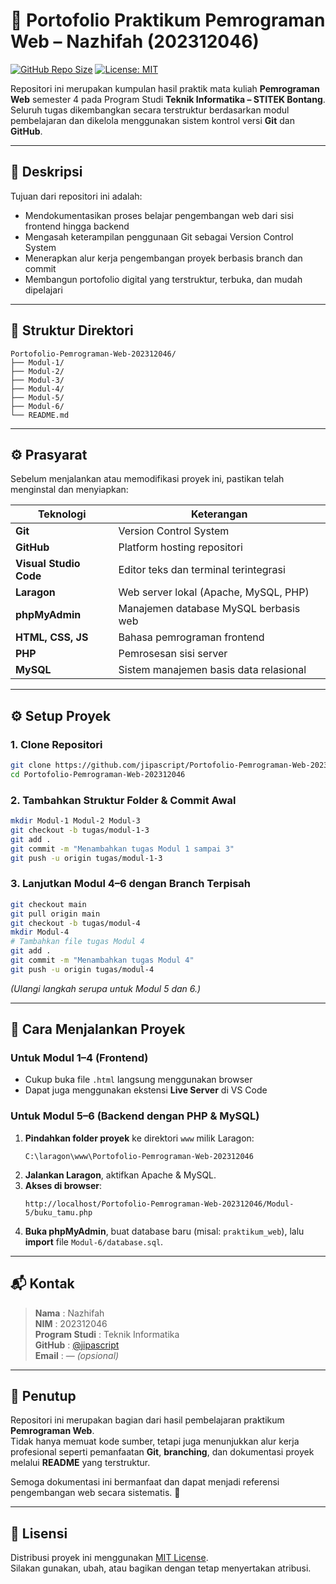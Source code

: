 # 🧾 Portofolio Praktikum Pemrograman Web – Nazhifah (202312046)

[![GitHub Repo Size](https://img.shields.io/github/repo-size/jipascript/Portofolio-Pemrograman-Web-202312046?color=blue&label=Repo%20Size)](https://github.com/jipascript/Portofolio-Pemrograman-Web-202312046)
[![License: MIT](https://img.shields.io/badge/License-MIT-yellow.svg)](#-lisensi)

Repositori ini merupakan kumpulan hasil praktik mata kuliah **Pemrograman Web** semester 4 pada Program Studi **Teknik Informatika – STITEK Bontang**.  
Seluruh tugas dikembangkan secara terstruktur berdasarkan modul pembelajaran dan dikelola menggunakan sistem kontrol versi **Git** dan **GitHub**.

---

## 📌 Deskripsi

Tujuan dari repositori ini adalah:
- Mendokumentasikan proses belajar pengembangan web dari sisi frontend hingga backend
- Mengasah keterampilan penggunaan Git sebagai Version Control System
- Menerapkan alur kerja pengembangan proyek berbasis branch dan commit
- Membangun portofolio digital yang terstruktur, terbuka, dan mudah dipelajari

---

## 📂 Struktur Direktori

```
Portofolio-Pemrograman-Web-202312046/
├── Modul-1/
├── Modul-2/
├── Modul-3/
├── Modul-4/
├── Modul-5/
├── Modul-6/
└── README.md
```

---

## ⚙️ Prasyarat

Sebelum menjalankan atau memodifikasi proyek ini, pastikan telah menginstal dan menyiapkan:

| Teknologi | Keterangan |
|-----------|------------|
| **Git** | Version Control System |
| **GitHub** | Platform hosting repositori |
| **Visual Studio Code** | Editor teks dan terminal terintegrasi |
| **Laragon** | Web server lokal (Apache, MySQL, PHP) |
| **phpMyAdmin** | Manajemen database MySQL berbasis web |
| **HTML, CSS, JS** | Bahasa pemrograman frontend |
| **PHP** | Pemrosesan sisi server |
| **MySQL** | Sistem manajemen basis data relasional |

---

## ⚙️ Setup Proyek

### 1. Clone Repositori
```bash
git clone https://github.com/jipascript/Portofolio-Pemrograman-Web-202312046.git
cd Portofolio-Pemrograman-Web-202312046
```

### 2. Tambahkan Struktur Folder & Commit Awal
```bash
mkdir Modul-1 Modul-2 Modul-3
git checkout -b tugas/modul-1-3
git add .
git commit -m "Menambahkan tugas Modul 1 sampai 3"
git push -u origin tugas/modul-1-3
```

### 3. Lanjutkan Modul 4–6 dengan Branch Terpisah
```bash
git checkout main
git pull origin main
git checkout -b tugas/modul-4
mkdir Modul-4
# Tambahkan file tugas Modul 4
git add .
git commit -m "Menambahkan tugas Modul 4"
git push -u origin tugas/modul-4
```
_(Ulangi langkah serupa untuk Modul 5 dan 6.)_

---

## 🚀 Cara Menjalankan Proyek

### Untuk Modul 1–4 (Frontend)
- Cukup buka file `.html` langsung menggunakan browser
- Dapat juga menggunakan ekstensi **Live Server** di VS Code

### Untuk Modul 5–6 (Backend dengan PHP & MySQL)
1. **Pindahkan folder proyek** ke direktori `www` milik Laragon:
   ```
   C:\laragon\www\Portofolio-Pemrograman-Web-202312046
   ```
2. **Jalankan Laragon**, aktifkan Apache & MySQL.
3. **Akses di browser**:
   ```
   http://localhost/Portofolio-Pemrograman-Web-202312046/Modul-5/buku_tamu.php
   ```
4. **Buka phpMyAdmin**, buat database baru (misal: `praktikum_web`), lalu **import** file `Modul-6/database.sql`.

---

## 📬 Kontak

> **Nama** : Nazhifah  
> **NIM** : 202312046  
> **Program Studi** : Teknik Informatika  
> **GitHub** : [@jipascript](https://github.com/jipascript)  
> **Email** : — _(opsional)_

---

## 🏁 Penutup

Repositori ini merupakan bagian dari hasil pembelajaran praktikum **Pemrograman Web**.  
Tidak hanya memuat kode sumber, tetapi juga menunjukkan alur kerja profesional seperti pemanfaatan **Git**, **branching**, dan dokumentasi proyek melalui **README** yang terstruktur.

Semoga dokumentasi ini bermanfaat dan dapat menjadi referensi pengembangan web secara sistematis. 🙌

---

## 📄 Lisensi

Distribusi proyek ini menggunakan [MIT License](https://opensource.org/licenses/MIT).  
Silakan gunakan, ubah, atau bagikan dengan tetap menyertakan atribusi.
